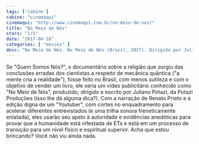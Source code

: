 ```yaml
---
tags: ['cabine']
cabine: "cinemaqui"
cinemaqui: "http://www.cinemaqui.com.br/no-meio-de-nos/"
title: "No Meio de Nós"
stars: "1/5"
date: "2017-04-18"
categories: [ "movies" ]
desc: "No Meio de Nós. No Meio de Nós (Brazil, 2017). Dirigido por Juliano Potazi. Escrito por Juliano Potazi. Com Renato Prieto."
---
```

Se "Quem Somos Nós?", o documentário sobre a religião que surgiu das conclusões erradas dos cientistas a respeito de mecânica quântica ("a mente cria a realidade"), fosse feito no Brasil, com menos sutileza e com o objetivo de vender um livro, ele seria um vídeo publicitário conhecido como "No Meio de Nós", produzido, dirigido e escrito por Juliano Potazi, da Potazi Produções (isso lhe dá alguma dica?). Com a narração de Renato Prieto e a edição digna de um "Youtuber", com cortes no enquadramento para acelerar diferentes entrevistados (e uma trilha sonora freneticamente enlatada), eles usarão seu apelo à autoridade e evidências anedóticas para provar que a humanidade está infestada de ETs e está em um processo de transição para um nível físico e espíritual superior. Acha que estou brincando? Você não viu ainda nada.
